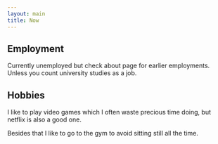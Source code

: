 ```yaml
---
layout: main
title: Now
---
```


## Employment

Currently unemployed but check about page for earlier employments. Unless you count university studies as a job.

## Hobbies

I like to play video games which I often waste precious time doing, but netflix is also a good one.

Besides that I like to go to the gym to avoid sitting still all the time.
